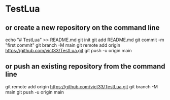 # TestLua

## or create a new repository on the command line

echo "# TestLua" >> README.md
git init
git add README.md
git commit -m "first commit"
git branch -M main
git remote add origin https://github.com/vict33/TestLua.git
git push -u origin main

## or push an existing repository from the command line

git remote add origin https://github.com/vict33/TestLua.git
git branch -M main
git push -u origin main

##
####
